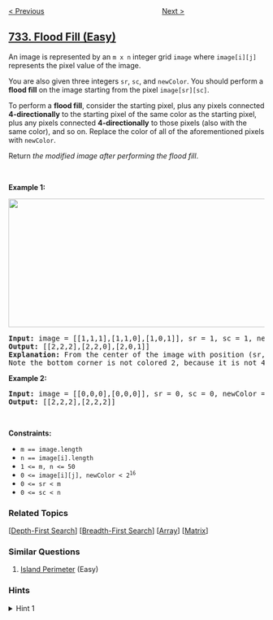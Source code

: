 <!--|This file generated by command(leetcode description); DO NOT EDIT.    |-->
<!--+----------------------------------------------------------------------+-->
<!--|@author    openset <openset.wang@gmail.com>                           |-->
<!--|@link      https://github.com/openset                                 |-->
<!--|@home      https://github.com/openset/leetcode                        |-->
<!--+----------------------------------------------------------------------+-->

[< Previous](../my-calendar-iii "My Calendar III")
　　　　　　　　　　　　　　　　
[Next >](../sentence-similarity "Sentence Similarity")

## [733. Flood Fill (Easy)](https://leetcode.com/problems/flood-fill "图像渲染")

<p>An image is represented by an <code>m x n</code> integer grid <code>image</code> where <code>image[i][j]</code> represents the pixel value of the image.</p>

<p>You are also given three integers <code>sr</code>, <code>sc</code>, and <code>newColor</code>. You should perform a <strong>flood fill</strong> on the image starting from the pixel <code>image[sr][sc]</code>.</p>

<p>To perform a <strong>flood fill</strong>, consider the starting pixel, plus any pixels connected <strong>4-directionally</strong> to the starting pixel of the same color as the starting pixel, plus any pixels connected <strong>4-directionally</strong> to those pixels (also with the same color), and so on. Replace the color of all of the aforementioned pixels with <code>newColor</code>.</p>

<p>Return <em>the modified image after performing the flood fill</em>.</p>

<p>&nbsp;</p>
<p><strong>Example 1:</strong></p>
<img alt="" src="https://assets.leetcode.com/uploads/2021/06/01/flood1-grid.jpg" style="width: 613px; height: 253px;" />
<pre>
<strong>Input:</strong> image = [[1,1,1],[1,1,0],[1,0,1]], sr = 1, sc = 1, newColor = 2
<strong>Output:</strong> [[2,2,2],[2,2,0],[2,0,1]]
<strong>Explanation:</strong> From the center of the image with position (sr, sc) = (1, 1) (i.e., the red pixel), all pixels connected by a path of the same color as the starting pixel (i.e., the blue pixels) are colored with the new color.
Note the bottom corner is not colored 2, because it is not 4-directionally connected to the starting pixel.
</pre>

<p><strong>Example 2:</strong></p>

<pre>
<strong>Input:</strong> image = [[0,0,0],[0,0,0]], sr = 0, sc = 0, newColor = 2
<strong>Output:</strong> [[2,2,2],[2,2,2]]
</pre>

<p>&nbsp;</p>
<p><strong>Constraints:</strong></p>

<ul>
	<li><code>m == image.length</code></li>
	<li><code>n == image[i].length</code></li>
	<li><code>1 &lt;= m, n &lt;= 50</code></li>
	<li><code>0 &lt;= image[i][j], newColor &lt; 2<sup>16</sup></code></li>
	<li><code>0 &lt;= sr &lt;&nbsp;m</code></li>
	<li><code>0 &lt;= sc &lt;&nbsp;n</code></li>
</ul>

### Related Topics
  [[Depth-First Search](../../tag/depth-first-search/README.md)]
  [[Breadth-First Search](../../tag/breadth-first-search/README.md)]
  [[Array](../../tag/array/README.md)]
  [[Matrix](../../tag/matrix/README.md)]

### Similar Questions
  1. [Island Perimeter](../island-perimeter) (Easy)

### Hints
<details>
<summary>Hint 1</summary>
Write a recursive function that paints the pixel if it's the correct color, then recurses on neighboring pixels.
</details>
